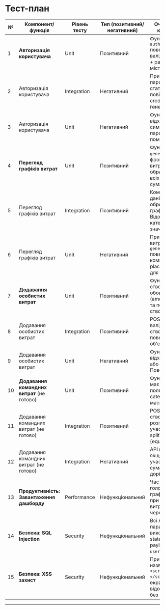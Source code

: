 # Тест-план

| № | Компонент/функція | Рівень тесту | Тип (позитивний/негативний) | Очікуаний результат / критерій прийняття | Власник |
|---|---|---|---|---|---|
| 1 | **Авторизація користувача** | Unit | Позитивний | Функція `authenticateUser()` повертає JWT токен при валідних credentials (email + password). Токен містить userId та expiry | Вова |
| 2 | Авторизація користувача | Integration | Негативний | При неправильному паролі API повертає статус 401 та повідомлення "Invalid credentials". Токен не генерується | Вова |
| 3 | Авторизація користувача | Unit | Негативний | Функція валідації відхиляє email без символу "@" або пустий пароль. Повертає помилку валідації | Захар |
| 4 | **Перегляд графіків витрат** | Unit | Позитивний | Функція `generateChartData()` на фронті коректно агрегує витрати по категоріях за обраний період. Сума всіх категорій = загальна сума витрат | Захар |
| 5 | Перегляд графіків витрат | Integration | Позитивний | Компонент Chart отримує дані з API `/expenses`, обробляє їх та рендерить графік без помилок. Відображаються всі категорії з ненульовими значеннями | Нікіта |
| 6 | Перегляд графіків витрат | Unit | Негативний | При порожньому масиві витрат функція `generateChartData()` повертає пусті дані та компонент відображає placeholder "Немає даних для відображення" | Нікіта |
| 7 | **Додавання особистих витрат** | Unit | Позитивний | Функція `addExpense()` створює запис з обов'язковими полями (amount, category, date) та повертає ID створеного запису | Вова |
| 8 | Додавання особистих витрат | Integration | Позитивний | POST `/expenses` з валідними даними створює запис у БД та повертає 201 Created з об'єктом витрати | Вова |
| 9 | Додавання особистих витрат | Unit | Негативний | Функція валідації відхиляє від'ємну суму або дату в майбутньому. Повертає validation error | Захар |
| 10 | **Додавання командних витрат** (не готово) | Unit | Позитивний | Функція `addTeamExpense()` має створювати запис з полями teamId, amount, category, splitType та масивом учасників | Захар |
| 11 | Додавання командних витрат (не готово) | Integration | Позитивний | POST `/team-expenses` має створювати запис і розподіляти борги між учасниками згідно splitType (equal/percentage/custom) | Нікіта |
| 12 | Додавання командних витрат (не готово) | Integration | Негативний | API має повертати 400 якщо користувач не є учасником команди або сума розподілу не дорівнює 100% | Нікіта |
| 13 | **Продуктивність: Завантаження дашборду** | Performance | Нефункціональний | Час завантаження головної сторінки з графіками < 2 секунди при 1000+ записах витрат. Вимірюється через Lighthouse | Вова |
| 14 | **Безпека: SQL Injection** | Security | Нефункціональний | Всі API endpoints з параметрами використовують prepared statements. Тест на payload `'; DROP TABLE users--` не впливає на БД | Захар |
| 15 | **Безпека: XSS захист** | Security | Нефункціональний | При додаванні витрати з назвою `<script>alert('xss')</script>` дані екрануються і відображаються як текст без виконання | Нікіта |

---